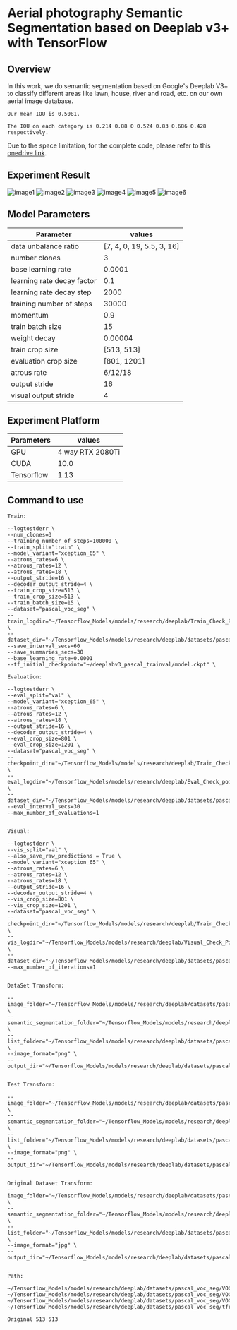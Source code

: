 # Aerial photography Semantic Segmentation based on Deeplab v3+ with TensorFlow

## Overview
In this work, we do semantic segmentation based on Google's Deeplab V3+ to classify different areas like lawn, house, river and road, etc. on our own aerial image database.  

```Our mean IOU is 0.5081.  ```  

```The IOU on each category is 0.214 0.88 0 0.524 0.83 0.686 0.428 respectively.```  

Due to the space limitation, for the complete code, please refer to this [onedrive link](https://hkustconnect-my.sharepoint.com/:f:/g/personal/lwangcg_connect_ust_hk/Evh_VldJaW9IqOvIq0BGEQMBt5iIgNn1gT2F2mzexVa-gQ?e=iVPzkr
).

## Experiment Result
![image1](./images/图片1.png)
![image2](./images/图片2.png)
![image3](./images/图片3.png)
![image4](./images/图片4.png)
![image5](./images/图片5.png)
![image6](./images/图片6.png)

## Model Parameters
Parameter | values
----------|---------|
data unbalance ratio| [7, 4, 0, 19, 5.5, 3, 16]|
number clones| 3
base learning rate |0.0001
learning rate decay factor| 0.1
learning rate decay step| 2000
training number of steps| 30000
momentum |0.9
train batch size |15
weight decay| 0.00004
train crop size| [513, 513]
evaluation crop size| [801, 1201]
atrous rate| 6/12/18
output stride |16
visual output stride| 4

## Experiment Platform
Parameters| values|
---|---|
GPU |4 way RTX 2080Ti
CUDA |10.0
Tensorflow| 1.13

## Command to use

```
Train:

--logtostderr \
--num_clones=3
--training_number_of_steps=100000 \
--train_split="train" \
--model_variant="xception_65" \
--atrous_rates=6 \
--atrous_rates=12 \
--atrous_rates=18 \
--output_stride=16 \
--decoder_output_stride=4 \
--train_crop_size=513 \
--train_crop_size=513 \
--train_batch_size=15 \
--dataset="pascal_voc_seg" \
--train_logdir="~/Tensorflow_Models/models/research/deeplab/Train_Check_Point/" \
--dataset_dir="~/Tensorflow_Models/models/research/deeplab/datasets/pascal_voc_seg/tfrecord/"
--save_interval_secs=60
--save_summaries_secs=30
--base_learning_rate=0.0001
--tf_initial_checkpoint="~/deeplabv3_pascal_trainval/model.ckpt" \

Evaluation:

--logtostderr \
--eval_split="val" \
--model_variant="xception_65" \
--atrous_rates=6 \
--atrous_rates=12 \
--atrous_rates=18 \
--output_stride=16 \
--decoder_output_stride=4 \
--eval_crop_size=801 \
--eval_crop_size=1201 \
--dataset="pascal_voc_seg" \
--checkpoint_dir="~/Tensorflow_Models/models/research/deeplab/Train_Check_Point" \
--eval_logdir="~/Tensorflow_Models/models/research/deeplab/Eval_Check_point" \
--dataset_dir="~/Tensorflow_Models/models/research/deeplab/datasets/pascal_voc_seg/tfrecord/"
--eval_interval_secs=30
--max_number_of_evaluations=1


Visual:

--logtostderr \
--vis_split="val" \
--also_save_raw_predictions = True \
--model_variant="xception_65" \
--atrous_rates=6 \
--atrous_rates=12 \
--atrous_rates=18 \
--output_stride=16 \
--decoder_output_stride=4 \
--vis_crop_size=801 \
--vis_crop_size=1201 \
--dataset="pascal_voc_seg" \
--checkpoint_dir="~/Tensorflow_Models/models/research/deeplab/Train_Check_Point" \
--vis_logdir="~/Tensorflow_Models/models/research/deeplab/Visual_Check_Point" \
--dataset_dir="~/Tensorflow_Models/models/research/deeplab/datasets/pascal_voc_seg/tfrecord/"
--max_number_of_iterations=1


DataSet Transform:

--image_folder="~/Tensorflow_Models/models/research/deeplab/datasets/pascal_voc_seg/VOCdevkit/VisionTask2/JPEGImages" \
--semantic_segmentation_folder="~/Tensorflow_Models/models/research/deeplab/datasets/pascal_voc_seg/VOCdevkit/VisionTask2/SegmentationClassRaw" \
--list_folder="~/Tensorflow_Models/models/research/deeplab/datasets/pascal_voc_seg/VOCdevkit/VisionTask2/ImageSets/Segmentation" \
--image_format="png" \
--output_dir="~/Tensorflow_Models/models/research/deeplab/datasets/pascal_voc_seg/tfrecord"


Test Transform:

--image_folder="~/Tensorflow_Models/models/research/deeplab/datasets/pascal_voc_seg/VOCdevkit/VisionTask2/JPEGImages" \
--semantic_segmentation_folder="~/Tensorflow_Models/models/research/deeplab/datasets/pascal_voc_seg/VOCdevkit/VisionTask2/SegmentationClassRaw" \
--list_folder="~/Tensorflow_Models/models/research/deeplab/datasets/pascal_voc_seg/VOCdevkit/VisionTask2/ImageSets/Segmentation" \
--image_format="png" \
--output_dir="~/Tensorflow_Models/models/research/deeplab/datasets/pascal_voc_seg/tfrecord"


Original Dataset Transform:
--image_folder="~/Tensorflow_Models/models/research/deeplab/datasets/pascal_voc_seg/VOCdevkit/VOC2012/JPEGImages" \
--semantic_segmentation_folder="~/Tensorflow_Models/models/research/deeplab/datasets/pascal_voc_seg/VOCdevkit/VOC2012/SegmentationClassRaw" \
--list_folder="~/Tensorflow_Models/models/research/deeplab/datasets/pascal_voc_seg/VOCdevkit/VOC2012/ImageSets/Segmentation" \
--image_format="jpg" \
--output_dir="~/Tensorflow_Models/models/research/deeplab/datasets/pascal_voc_seg/tfrecord"


Path:

~/Tensorflow_Models/models/research/deeplab/datasets/pascal_voc_seg/VOCdevkit/VOC2012/JPEGImages
~/Tensorflow_Models/models/research/deeplab/datasets/pascal_voc_seg/VOCdevkit/VOC2012/SegmentationClassRaw
~/Tensorflow_Models/models/research/deeplab/datasets/pascal_voc_seg/VOCdevkit/VOC2012/ImageSets/Segmentation
~/Tensorflow_Models/models/research/deeplab/datasets/pascal_voc_seg/tfrecord

Original 513 513
```
